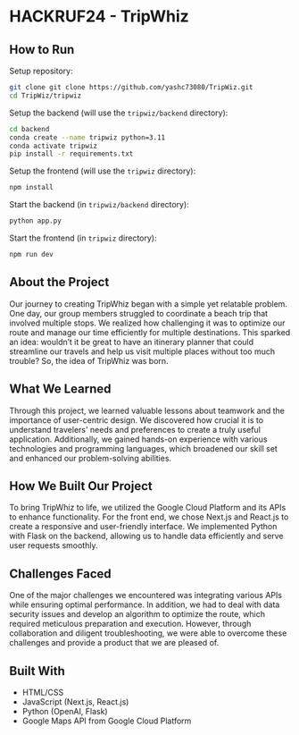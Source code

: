 # HACKRUF24 - TripWhiz

## How to Run

Setup repository:
```bash
git clone git clone https://github.com/yashc73080/TripWiz.git
cd TripWiz/tripwiz
```

Setup the backend (will use the ```tripwiz/backend``` directory):
```bash
cd backend
conda create --name tripwiz python=3.11
conda activate tripwiz
pip install -r requirements.txt
```


Setup the frontend (will use the ```tripwiz``` directory):
```bash
npm install
```

Start the backend (in ```tripwiz/backend``` directory):
```bash
python app.py
```

Start the frontend (in ```tripwiz``` directory):
```bash
npm run dev
```

## About the Project
Our journey to creating TripWhiz began with a simple yet relatable problem. One day, our group members struggled to coordinate a beach trip that involved multiple stops. We realized how challenging it was to optimize our route and manage our time efficiently for multiple destinations. This sparked an idea: wouldn’t it be great to have an itinerary planner that could streamline our travels and help us visit multiple places without too much trouble? So, the idea of TripWhiz was born.

## What We Learned
Through this project, we learned valuable lessons about teamwork and the importance of user-centric design. We discovered how crucial it is to understand travelers' needs and preferences to create a truly useful application. Additionally, we gained hands-on experience with various technologies and programming languages, which broadened our skill set and enhanced our problem-solving abilities.

## How We Built Our Project
To bring TripWhiz to life, we utilized the Google Cloud Platform and its APIs to enhance functionality. For the front end, we chose Next.js and React.js to create a responsive and user-friendly interface. We implemented Python with Flask on the backend, allowing us to handle data efficiently and serve user requests smoothly.

## Challenges Faced
One of the major challenges we encountered was integrating various APIs while ensuring optimal performance. In addition, we had to deal with data security issues and develop an algorithm to optimize the route, which required meticulous preparation and execution. However, through collaboration and diligent troubleshooting, we were able to overcome these challenges and provide a product that we are pleased of.

## Built With
- HTML/CSS
- JavaScript (Next.js, React.js)
- Python (OpenAI, Flask)
- Google Maps API from Google Cloud Platform
